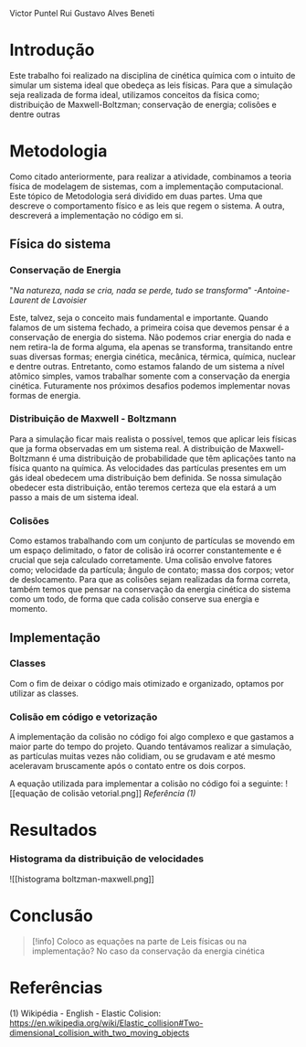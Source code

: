 Victor Puntel Rui
Gustavo Alves Beneti

# Introdução

Este trabalho foi realizado na disciplina de cinética química com o intuito de simular um sistema ideal que obedeça as leis físicas.
Para que a simulação seja realizada de forma ideal, utilizamos conceitos da física como; distribuição de Maxwell-Boltzman; conservação de energia; colisões e dentre outras
# Metodologia
Como citado anteriormente, para realizar a atividade, combinamos a teoria física de modelagem de sistemas, com a implementação computacional.
Este tópico de Metodologia será dividido em duas partes. Uma que descreve o comportamento físico e as leis que regem o sistema. A outra, descreverá a implementação no código em si.
## Física do sistema
### Conservação de Energia
"*Na natureza, nada se cria, nada se perde, tudo se transforma*"
*-Antoine-Laurent de Lavoisier*

Este, talvez, seja o conceito mais fundamental e importante.
Quando falamos de um sistema fechado, a primeira coisa que devemos pensar é a conservação de energia do sistema. Não podemos criar energia do nada e nem retira-la de forma alguma, ela apenas se transforma, transitando entre suas diversas formas; energia cinética, mecânica, térmica, química, nuclear e dentre outras. Entretanto, como estamos falando de um sistema a nível atômico simples, vamos trabalhar somente com a conservação da energia cinética. Futuramente nos próximos desafios podemos implementar novas formas de energia.
### Distribuição de Maxwell - Boltzmann
Para a simulação ficar mais realista o possível, temos que aplicar leis físicas que ja forma observadas em um sistema real. A distribuição de Maxwell-Boltzmann é uma distribuição de probabilidade que têm aplicações tanto na física quanto na química.
As velocidades das partículas presentes em um gás ideal obedecem uma distribuição bem definida. Se nossa simulação obedecer esta distribuição, então teremos certeza que ela estará a um passo a mais de um sistema ideal.
### Colisões
Como estamos trabalhando com um conjunto de partículas se movendo em um espaço delimitado, o fator de colisão irá ocorrer constantemente e é crucial que seja calculado corretamente.
Uma colisão envolve fatores como; velocidade da partícula; ângulo de contato; massa dos corpos; vetor de deslocamento.
Para que as colisões sejam realizadas da forma correta, também temos que pensar na conservação da energia cinética do sistema como um todo, de forma que cada colisão conserve sua energia e momento.
## Implementação
### Classes
Com o fim de deixar o código mais otimizado e organizado, optamos por utilizar as classes.
### Colisão em código e vetorização
A implementação da colisão no código foi algo complexo e que gastamos a maior parte do tempo do projeto.
Quando tentávamos realizar a simulação, as partículas muitas vezes não colidiam, ou se grudavam e até mesmo aceleravam bruscamente após o contato entre os dois corpos.



A equação utilizada para implementar a colisão no código foi a seguinte:
![[equação de colisão vetorial.png]]
*Referência (1)*
# Resultados
### Histograma da distribuição de velocidades
![[histograma boltzman-maxwell.png]]


# Conclusão


>[!info]
> Coloco as equações na parte de Leis físicas ou na implementação?
> 	No caso da conservação da energia cinética



# Referências

(1) Wikipédia - English - Elastic Colision: 
	https://en.wikipedia.org/wiki/Elastic_collision#Two-dimensional_collision_with_two_moving_objects